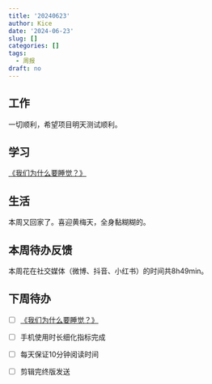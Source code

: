 ```yaml
---
title: '20240623'
author: Kice
date: '2024-06-23'
slug: []
categories: []
tags:
  - 周报
draft: no
---
```


## 工作

一切顺利，希望项目明天测试顺利。

## 学习

 [《我们为什么要睡觉？》](https://book.douban.com/subject/35332778/)

## 生活

本周又回家了。喜迎黄梅天，全身黏糊糊的。

## 本周待办反馈

本周花在社交媒体（微博、抖音、小红书）的时间共8h49min。

## 下周待办

- [ ] [《我们为什么要睡觉？》](https://book.douban.com/subject/35332778/)
- [ ] 手机使用时长细化指标完成
- [ ] 每天保证10分钟阅读时间
- [ ] 剪辑完终版发送


